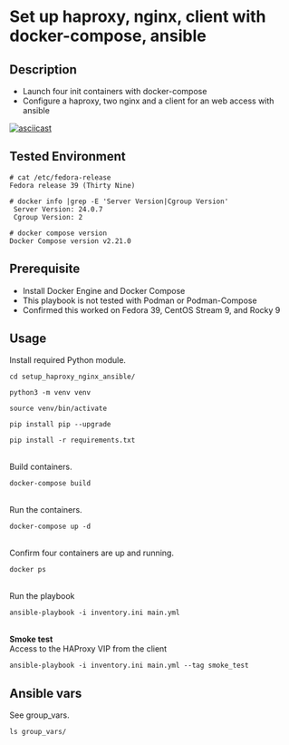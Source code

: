 # Set up haproxy, nginx, client with docker-compose, ansible

## Description

- Launch four init containers with docker-compose
- Configure a haproxy, two nginx and a client for an web access with ansible

[![asciicast](https://asciinema.org/a/cXfM7CwFWokrmDk0X8NTm7wdi.png)](https://asciinema.org/a/cXfM7CwFWokrmDk0X8NTm7wdi)

## Tested Environment

```text
# cat /etc/fedora-release 
Fedora release 39 (Thirty Nine)

# docker info |grep -E 'Server Version|Cgroup Version'
 Server Version: 24.0.7
 Cgroup Version: 2

# docker compose version
Docker Compose version v2.21.0
```

## Prerequisite

- Install Docker Engine and Docker Compose
- This playbook is not tested with Podman or Podman-Compose
- Confirmed this worked on Fedora 39, CentOS Stream 9, and Rocky 9

## Usage

Install required Python module.
```text
cd setup_haproxy_nginx_ansible/
```

```text
python3 -m venv venv
```

```text
source venv/bin/activate
```

```text
pip install pip --upgrade
```

```text
pip install -r requirements.txt
```

<br>Build containers.
```text
docker-compose build
```

<br>Run the containers.
```text
docker-compose up -d
```

<br>Confirm four containers are up and running.
```text
docker ps
```

<br>Run the playbook
```text
ansible-playbook -i inventory.ini main.yml 
```

<br>**Smoke test**<br>
Access to the HAProxy VIP from the client
```text
ansible-playbook -i inventory.ini main.yml --tag smoke_test
```

## Ansible vars

See group_vars.
```text
ls group_vars/
```